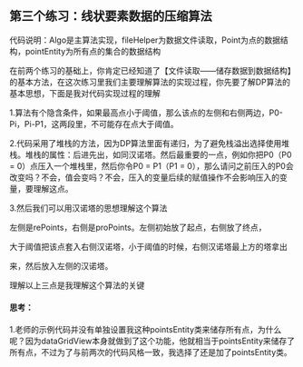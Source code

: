 ## 第三个练习：线状要素数据的压缩算法

代码说明：Algo是主算法实现，fileHelper为数据文件读取，Point为点的数据结构，pointEntity为所有点的集合的数据结构



在前两个练习的基础上，你肯定已经知道了【文件读取——储存数据到数据结构】的基本方法，在这次练习里我们主要理解算法的实现过程，你先要了解DP算法的基本思想，下面是我对代码实现过程的理解

1.算法有个隐含条件，如果最高点小于阈值，那么该点的左侧和右侧两边，P0-Pi，Pi-P1，这两段里，不可能存在点大于阈值。

2.代码采用了堆栈的方法，因为DP算法里面有递归，为了避免栈溢出选择使用堆栈。堆栈的属性：后进先出，如同汉诺塔。然后最重要的一点，例如你把P0（P0 = 0）点压入一个堆栈里，然后你令P0 = P1（P1 = 0），那么请问之前压入的P0会改变吗？不会，值会变吗？不会，压入的变量后续的赋值操作不会影响压入的变量，要理解这点。

3.然后我们可以用汉诺塔的思想理解这个算法

左侧是rePoints，右侧是proPoints。左侧初始放了起点，右侧放了终点，

大于阈值把该点套入右侧汉诺塔，小于阈值的时候，右侧汉诺塔最上方的塔拿出

来，然后放入左侧的汉诺塔。

理解以上三点是我理解这个算法的关键



#### 思考：

1.老师的示例代码并没有单独设置我这种pointsEntity类来储存所有点，为什么呢？因为dataGridView本身就做到了这个功能，他就相当于pointsEntity来储存了所有点，不过为了与前两次的代码风格一致，我选择了还是加了pointsEntity类。